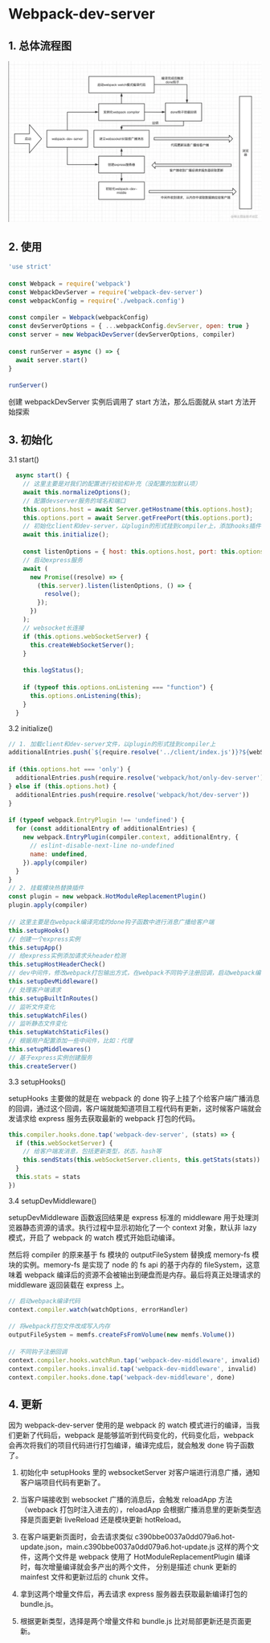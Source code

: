 # Webpack-dev-server

## 1. 总体流程图

![image](./img/img1.png)

## 2. 使用

```js
'use strict'

const Webpack = require('webpack')
const WebpackDevServer = require('webpack-dev-server')
const webpackConfig = require('./webpack.config')

const compiler = Webpack(webpackConfig)
const devServerOptions = { ...webpackConfig.devServer, open: true }
const server = new WebpackDevServer(devServerOptions, compiler)

const runServer = async () => {
  await server.start()
}

runServer()
```

创建 webpackDevServer 实例后调用了 start 方法，那么后面就从 start 方法开始探索

## 3. 初始化

3.1 start()

```js
  async start() {
    // 这里主要是对我们的配置进行校验和补充（没配置的加默认项）
    await this.normalizeOptions();
    // 配置devserver服务的域名和端口
    this.options.host = await Server.getHostname(this.options.host);
    this.options.port = await Server.getFreePort(this.options.port);
    // 初始化client和dev-server，以plugin的形式挂到compiler上，添加hooks插件，实例化express服务等
    await this.initialize();

    const listenOptions = { host: this.options.host, port: this.options.port };
    // 启动express服务
    await (
      new Promise((resolve) => {
        (this.server).listen(listenOptions, () => {
          resolve();
        });
      })
    );
    // websocket长连接
    if (this.options.webSocketServer) {
      this.createWebSocketServer();
    }

    this.logStatus();

    if (typeof this.options.onListening === "function") {
      this.options.onListening(this);
    }
  }

```

3.2 initialize()

```js
// 1. 加载client和dev-server文件，以plugin的形式挂到compiler上
additionalEntries.push(`${require.resolve('../client/index.js')}?${webSocketURLStr}`)

if (this.options.hot === 'only') {
  additionalEntries.push(require.resolve('webpack/hot/only-dev-server'))
} else if (this.options.hot) {
  additionalEntries.push(require.resolve('webpack/hot/dev-server'))
}

if (typeof webpack.EntryPlugin !== 'undefined') {
  for (const additionalEntry of additionalEntries) {
    new webpack.EntryPlugin(compiler.context, additionalEntry, {
      // eslint-disable-next-line no-undefined
      name: undefined,
    }).apply(compiler)
  }
}
// 2. 挂载模块热替换插件
const plugin = new webpack.HotModuleReplacementPlugin()
plugin.apply(compiler)

// 这里主要是在webpack编译完成的done钩子函数中进行消息广播给客户端
this.setupHooks()
// 创建一个express实例
this.setupApp()
// 给express实例添加请求头header检测
this.setupHostHeaderCheck()
// dev中间件，修改webpack打包输出方式，在webpack不同钩子注册回调，启动webpack编译代码，从内存中读取数据流等
this.setupDevMiddleware()
// 处理客户端请求
this.setupBuiltInRoutes()
// 监听文件变化
this.setupWatchFiles()
// 监听静态文件变化
this.setupWatchStaticFiles()
// 根据用户配置添加一些中间件，比如：代理
this.setupMiddlewares()
// 基于express实例创建服务
this.createServer()
```

3.3 setupHooks()

setupHooks 主要做的就是在 webpack 的 done 钩子上挂了个给客户端广播消息的回调，通过这个回调，客户端就能知道项目工程代码有更新，这时候客户端就会发请求给 express 服务去获取最新的 webpack 打包的代码。

```js
this.compiler.hooks.done.tap('webpack-dev-server', (stats) => {
  if (this.webSocketServer) {
    // 给客户端发消息，包括更新类型，状态，hash等
    this.sendStats(this.webSocketServer.clients, this.getStats(stats))
  }
  this.stats = stats
})
```

3.4 setupDevMiddleware()

setupDevMiddleware 函数返回结果是 express 标准的 middleware 用于处理浏览器静态资源的请求。执行过程中显示初始化了一个 context 对象，默认非 lazy 模式，开启了 webpack 的 watch 模式开始启动编译。

然后将 compiler 的原来基于 fs 模块的 outputFileSystem 替换成 memory-fs 模块的实例。memory-fs 是实现了 node 的 fs api 的基于内存的 fileSystem，这意味着 webpack 编译后的资源不会被输出到硬盘而是内存。最后将真正处理请求的 middleware 返回装载在 express 上。

```js
// 启动webpack编译代码
context.compiler.watch(watchOptions, errorHandler)

// 将webpack打包文件改成写入内存
outputFileSystem = memfs.createFsFromVolume(new memfs.Volume())

// 不同钩子注册回调
context.compiler.hooks.watchRun.tap('webpack-dev-middleware', invalid)
context.compiler.hooks.invalid.tap('webpack-dev-middleware', invalid)
context.compiler.hooks.done.tap('webpack-dev-middleware', done)
```

## 4. 更新

因为 webpack-dev-server 使用的是 webpack 的 watch 模式进行的编译，当我们更新了代码后，webpack 是能够监听到代码变化的，代码变化后，webpack 会再次将我们的项目代码进行打包编译，编译完成后，就会触发 done 钩子函数了。

1. 初始化中 setupHooks 里的 websocketServer 对客户端进行消息广播，通知客户端项目代码有更新了。
   
2. 当客户端接收到 websocket 广播的消息后，会触发 reloadApp 方法（webpack 打包时注入进去的），reloadApp 会根据广播消息里的更新类型选择是页面更新 liveReload 还是模块更新 hotReload。
   
3. 在客户端更新页面时，会去请求类似 c390bbe0037a0dd079a6.hot-update.json，main.c390bbe0037a0dd079a6.hot-update.js 这样的两个文件，这两个文件是 webpack 使用了 HotModuleReplacementPlugin 编译时，每次增量编译就会多产出的两个文件， 分别是描述 chunk 更新的 mainfest 文件和更新过后的 chunk 文件。

4. 拿到这两个增量文件后，再去请求 express 服务器去获取最新编译打包的 bundle.js。

5. 根据更新类型，选择是两个增量文件和 bundle.js 比对局部更新还是页面更新。
